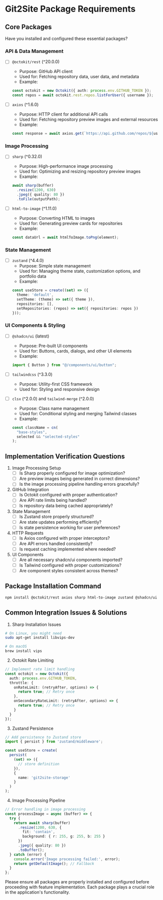 # Git2Site Package Requirements

## Core Packages
Have you installed and configured these essential packages?

### API & Data Management
- [ ] `@octokit/rest` (^20.0.0)
  - Purpose: GitHub API client
  - Used for: Fetching repository data, user data, and metadata
  - Example:
  ```typescript
  const octokit = new Octokit({ auth: process.env.GITHUB_TOKEN });
  const repos = await octokit.rest.repos.listForUser({ username });
  ```

- [ ] `axios` (^1.6.0)
  - Purpose: HTTP client for additional API calls
  - Used for: Fetching repository preview images and external resources
  - Example:
  ```typescript
  const response = await axios.get(`https://api.github.com/repos/${username}/${repo}`);
  ```

### Image Processing
- [ ] `sharp` (^0.32.0)
  - Purpose: High-performance image processing
  - Used for: Optimizing and resizing repository preview images
  - Example:
  ```typescript
  await sharp(buffer)
    .resize(1200, 630)
    .jpeg({ quality: 80 })
    .toFile(outputPath);
  ```

- [ ] `html-to-image` (^1.11.0)
  - Purpose: Converting HTML to images
  - Used for: Generating preview cards for repositories
  - Example:
  ```typescript
  const dataUrl = await htmlToImage.toPng(element);
  ```

### State Management
- [ ] `zustand` (^4.4.0)
  - Purpose: Simple state management
  - Used for: Managing theme state, customization options, and portfolio data
  - Example:
  ```typescript
  const useStore = create((set) => ({
    theme: 'default',
    setTheme: (theme) => set({ theme }),
    repositories: [],
    setRepositories: (repos) => set({ repositories: repos })
  }));
  ```

### UI Components & Styling
- [ ] `@shadcn/ui` (latest)
  - Purpose: Pre-built UI components
  - Used for: Buttons, cards, dialogs, and other UI elements
  - Example:
  ```typescript
  import { Button } from "@/components/ui/button";
  ```

- [ ] `tailwindcss` (^3.3.0)
  - Purpose: Utility-first CSS framework
  - Used for: Styling and responsive design
  
- [ ] `clsx` (^2.0.0) and `tailwind-merge` (^2.0.0)
  - Purpose: Class name management
  - Used for: Conditional styling and merging Tailwind classes
  - Example:
  ```typescript
  const className = cn(
    "base-styles",
    selected && "selected-styles"
  );
  ```

## Implementation Verification Questions

1. Image Processing Setup
   - [ ] Is Sharp properly configured for image optimization?
   - [ ] Are preview images being generated in correct dimensions?
   - [ ] Is the image processing pipeline handling errors gracefully?

2. GitHub Integration
   - [ ] Is Octokit configured with proper authentication?
   - [ ] Are API rate limits being handled?
   - [ ] Is repository data being cached appropriately?

3. State Management
   - [ ] Is Zustand store properly structured?
   - [ ] Are state updates performing efficiently?
   - [ ] Is state persistence working for user preferences?

4. HTTP Requests
   - [ ] Is Axios configured with proper interceptors?
   - [ ] Are API errors handled consistently?
   - [ ] Is request caching implemented where needed?

5. UI Components
   - [ ] Are all necessary shadcn/ui components imported?
   - [ ] Is Tailwind configured with proper customizations?
   - [ ] Are component styles consistent across themes?

## Package Installation Command
```bash
npm install @octokit/rest axios sharp html-to-image zustand @shadcn/ui tailwindcss clsx tailwind-merge
```

## Common Integration Issues & Solutions

1. Sharp Installation Issues
```bash
# On Linux, you might need
sudo apt-get install libvips-dev

# On macOS
brew install vips
```

2. Octokit Rate Limiting
```typescript
// Implement rate limit handling
const octokit = new Octokit({
  auth: process.env.GITHUB_TOKEN,
  throttle: {
    onRateLimit: (retryAfter, options) => {
      return true; // Retry once
    },
    onSecondaryRateLimit: (retryAfter, options) => {
      return true; // Retry once
    }
  }
});
```

3. Zustand Persistence
```typescript
// Add persistence to Zustand store
import { persist } from 'zustand/middleware';

const useStore = create(
  persist(
    (set) => ({
      // store definition
    }),
    {
      name: 'git2site-storage'
    }
  )
);
```

4. Image Processing Pipeline
```typescript
// Error handling in image processing
const processImage = async (buffer) => {
  try {
    return await sharp(buffer)
      .resize(1200, 630, {
        fit: 'contain',
        background: { r: 255, g: 255, b: 255 }
      })
      .jpeg({ quality: 80 })
      .toBuffer();
  } catch (error) {
    console.error('Image processing failed:', error);
    return getDefaultImage(); // Fallback
  }
};
```

Please ensure all packages are properly installed and configured before proceeding with feature implementation. Each package plays a crucial role in the application's functionality.